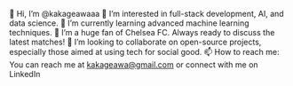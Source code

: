 👋 Hi, I’m @kakageawaaa
👀 I’m interested in full-stack development, AI, and data science.
🌱 I’m currently learning advanced machine learning techniques.
💙 I’m a huge fan of Chelsea FC. Always ready to discuss the latest matches!
💞️ I’m looking to collaborate on open-source projects, especially those aimed at using tech for social good.
📫 How to reach me: You can reach me at kakageawa@gmail.com or connect with me on LinkedIn
